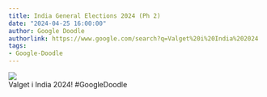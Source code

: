 ```yaml
---
title: India General Elections 2024 (Ph 2)
date: "2024-04-25 16:00:00"
author: Google Doodle
authorlink: https://www.google.com/search?q=Valget%20i%20India%202024
tags:
- Google-Doodle
---
```

<img src="https://www.google.com/logos/doodles/2024/india-general-elections-2024-ph-2-6753651837110503-l.png" referrerpolicy="no-referrer"><br>Valget i India 2024! #GoogleDoodle